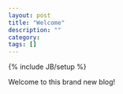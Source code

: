 ```yaml
---
layout: post
title: "Welcome"
description: ""
category: 
tags: []
---
```

{% include JB/setup %}

Welcome to this brand new blog!
